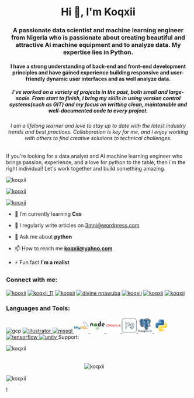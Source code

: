 <h1 align="center">Hi 👋, I'm Koqxii</h1>
<h3 align="center">A passionate data scientist and machine learning engineer from Nigeria who is passionate about creating beautiful and attractive AI machine equipment and to analyze data. My expertise lies in Python. </h3>
<h4 align="center"> I have a strong understanding of back-end and front-end development principles and have gained experience building responsive and user-friendly dynamic user interfaces and as well analyze data. </h4>
<h5 align="center">I've worked on a variety of projects in the past, both small and large-scale. From start to finish, I bring my skills in using version control systems(such as GIT) and my focus on writting clean, maintanable and well-documented code to every project.</h5>
<h6 align="center">I am a lifelong learner and love to stay up to date with the latest industry trends and best practices. Collaboration is key for me, and i enjoy working with others to find creative solutions to technical challenges.</h6>
<h7 align="center">If you're looking for a data analyst and AI machine learning engineer who brings passion, experience, and a love for python to the table, then i'm the right individual! Let's work together and build something amazing. </h7>

<p align="left"> <img src="https://komarev.com/ghpvc/?username=koqxii&label=Profile%20views&color=0e75b6&style=flat" alt="koqxii" /> </p>

<p align="left"> <a href="https://github.com/ryo-ma/github-profile-trophy"><img src="https://github-profile-trophy.vercel.app/?username=koqxii" alt="koqxii" /></a> </p>

<p align="left"> <a href="https://twitter.com/koqxii" target="blank"><img src="https://img.shields.io/twitter/follow/koqxii?logo=twitter&style=for-the-badge" alt="koqxii" /></a> </p>

- 🌱 I’m currently learning **Css**

- 📝 I regularly write articles on [3mni@wordpress.com](3mni.wordpress.com)

- 💬 Ask me about **python**

- 📫 How to reach me **koqxii@yahoo.com**

- ⚡ Fun fact **I'm a realist**



<h3 align="left">Connect with me:</h3>
<p align="left">
<a href="https://codepen.io/koqxii" target="blank"><img align="center" src="https://raw.githubusercontent.com/rahuldkjain/github-profile-readme-generator/master/src/images/icons/Social/codepen.svg" alt="koqxii" height="30" width="40" /></a>
<a href="https://dev.to/koqxii_11" target="blank"><img align="center" src="https://raw.githubusercontent.com/rahuldkjain/github-profile-readme-generator/master/src/images/icons/Social/devto.svg" alt="koqxii_11" height="30" width="40" /></a>
<a href="https://twitter.com/koqxii" target="blank"><img align="center" src="https://raw.githubusercontent.com/rahuldkjain/github-profile-readme-generator/master/src/images/icons/Social/twitter.svg" alt="koqxii" height="30" width="40" /></a>
<a href="https://linkedin.com/in/divine nnawuba" target="blank"><img align="center" src="https://raw.githubusercontent.com/rahuldkjain/github-profile-readme-generator/master/src/images/icons/Social/linked-in-alt.svg" alt="divine nnawuba" height="30" width="40" /></a>
<a href="https://codesandbox.com/koqxii" target="blank"><img align="center" src="https://raw.githubusercontent.com/rahuldkjain/github-profile-readme-generator/master/src/images/icons/Social/codesandbox.svg" alt="koqxii" height="30" width="40" /></a>
<a href="https://instagram.com/koqxii" target="blank"><img align="center" src="https://raw.githubusercontent.com/rahuldkjain/github-profile-readme-generator/master/src/images/icons/Social/instagram.svg" alt="koqxii" height="30" width="40" /></a>
<a href="https://www.behance.net/koqxii" target="blank"><img align="center" src="https://raw.githubusercontent.com/rahuldkjain/github-profile-readme-generator/master/src/images/icons/Social/behance.svg" alt="koqxii" height="30" width="40" /></a>
</p>

<h3 align="left">Languages and Tools:</h3>
<p align="left"> <img src="https://www.vectorlogo.zone/logos/google_cloud/google_cloud-icon.svg" alt="gcp" width="40" height="40"/> </a> <a href="https://www.adobe.com/in/products/illustrator.html" target="_blank" rel="noreferrer"> <img src="https://www.vectorlogo.zone/logos/adobe_illustrator/adobe_illustrator-icon.svg" alt="illustrator" width="40" height="40"/> </a> <a href="https://www.microsoft.com/en-us/sql-server" target="_blank" rel="noreferrer"> <img src="https://www.svgrepo.com/show/303229/microsoft-sql-server-logo.svg" alt="mssql" width="40" height="40"/> </a> <a href="https://www.mysql.com/" target="_blank" rel="noreferrer"> <img src="https://raw.githubusercontent.com/devicons/devicon/master/icons/mysql/mysql-original-wordmark.svg" alt="mysql" width="40" height="40"/> </a> <a href="https://nodejs.org" target="_blank" rel="noreferrer"> <img src="https://raw.githubusercontent.com/devicons/devicon/master/icons/nodejs/nodejs-original-wordmark.svg" alt="nodejs" width="40" height="40"/> </a> <a href="https://www.oracle.com/" target="_blank" rel="noreferrer"> <img src="https://raw.githubusercontent.com/devicons/devicon/master/icons/oracle/oracle-original.svg" alt="oracle" width="40" height="40"/> </a> <a href="https://www.photoshop.com/en" target="_blank" rel="noreferrer"> <img src="https://raw.githubusercontent.com/devicons/devicon/master/icons/photoshop/photoshop-line.svg" alt="photoshop" width="40" height="40"/> </a> <a href="https://www.postgresql.org" target="_blank" rel="noreferrer"> <img src="https://raw.githubusercontent.com/devicons/devicon/master/icons/postgresql/postgresql-original-wordmark.svg" alt="postgresql" width="40" height="40"/> </a> <a href="https://www.python.org" target="_blank" rel="noreferrer"> <img src="https://raw.githubusercontent.com/devicons/devicon/master/icons/python/python-original.svg" alt="python" width="40" height="40"/> </a> <a href="https://www.tensorflow.org" target="_blank" rel="noreferrer"> <img src="https://www.vectorlogo.zone/logos/tensorflow/tensorflow-icon.svg" alt="tensorflow" width="40" height="40"/> </a> <a href="https://unity.com/" target="_blank" rel="noreferrer"> <img src="https://www.vectorlogo.zone/logos/unity3d/unity3d-icon.svg" alt="unity" width="40" height="40"/> </a> <a svg" alt="unreal" width="40" height="40"/> </a> <a 
<h3 align="left">Support:</h3>
<p><a href="https://www.buymeacoffee.com/koqxii"> <img align="left" src="https://cdn.buymeacoffee.com/buttons/v2/default-yellow.png" height="50" width="210" alt="koqxii" /></a></p><br><br>

<p>&nbsp;<img align="center" src="https://github-readme-stats.vercel.app/api?username=koqxii&show_icons=true&locale=en" alt="koqxii" /></p>

<p><img align="center" src="https://github-readme-streak-stats.herokuapp.com/?user=koqxii&" alt="koqxii" /></p>


!
